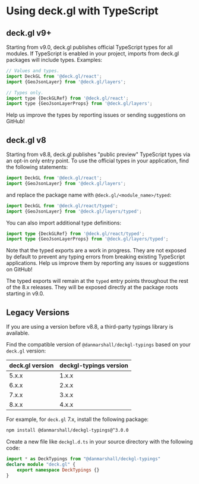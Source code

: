 # Using deck.gl with TypeScript

## deck.gl v9+

Starting from v9.0, deck.gl publishes official TypeScript types for all modules. If TypeScript is enabled in your project, imports from deck.gl packages will include types. Examples:

```js
// Values and types.
import DeckGL from '@deck.gl/react';
import {GeoJsonLayer} from '@deck.gl/layers';

// Types only.
import type {DeckGLRef} from '@deck.gl/react';
import type {GeoJsonLayerProps} from '@deck.gl/layers';
```

Help us improve the types by reporting issues or sending suggestions on GitHub!

## deck.gl v8

Starting from v8.8, deck.gl publishes "public preview" TypeScript types via an opt-in only entry point. To use the official types in your application, find the following statements:

```js
import DeckGL from '@deck.gl/react';
import {GeoJsonLayer} from '@deck.gl/layers';
```

and replace the package name with `@deck.gl/<module_name>/typed`:

```typescript
import DeckGL from '@deck.gl/react/typed';
import {GeoJsonLayer} from '@deck.gl/layers/typed';
```

You can also import additional type definitions:

```typescript
import type {DeckGLRef} from '@deck.gl/react/typed';
import type {GeoJsonLayerProps} from '@deck.gl/layers/typed';
```

Note that the typed exports are a work in progress. They are not exposed by default to prevent any typing errors from breaking existing TypeScript applications. Help us improve them by reporting any issues or suggestions on GitHub!

The typed exports will remain at the `typed` entry points throughout the rest of the 8.x releases. They will be exposed directly at the package roots starting in v9.0.


## Legacy Versions

If you are using a version before v8.8, a third-party typings library is available.

Find the compatible version of `@danmarshall/deckgl-typings` based on your `deck.gl` version:

| deck.gl version | deckgl-typings version |
| --------------- | ---------------------- |
| 5.x.x           | 1.x.x                  |
| 6.x.x           | 2.x.x                  |
| 7.x.x           | 3.x.x                  |
| 8.x.x           | 4.x.x                  |

For example, for `deck.gl` 7.x, install the following package:

```bash
npm install @danmarshall/deckgl-typings@^3.0.0
```

Create a new file like `deckgl.d.ts` in your source directory with the following code:

```typescript
import * as DeckTypings from "@danmarshall/deckgl-typings"
declare module "deck.gl" {
    export namespace DeckTypings {}
}
```
